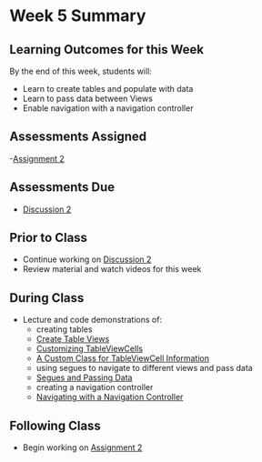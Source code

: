 # Week 5 Summary

## Learning Outcomes for this Week

By the end of this week, students will:

- Learn to create tables and populate with data
- Learn to pass data between Views
- Enable navigation with a navigation controller

## Assessments Assigned

-[Assignment 2](/assessments/assignments/assignment-2.md)

## Assessments Due

- [Discussion 2](/assessments/participation/discussion-2.md)

## Prior to Class

- Continue working on [Discussion 2](/assessments/participation/discussion-2.md)
- Review material and watch videos for this week

## During Class

- Lecture and code demonstrations of:
    - creating tables
    - [Create Table Views](./create-table.md)
    - [Customizing TableViewCells](./customize-table.md)
    - [A Custom Class for TableViewCell Information](./custom-table-class.md)
    - using segues to navigate to different views and pass data
    - [Segues and Passing Data](./segue.md)
    - creating a navigation controller
    - [Navigating with a Navigation Controller](./navigation-controller.md)
    
## Following Class

- Begin working on [Assignment 2](/assessments/assignments/assignment-2.md)
